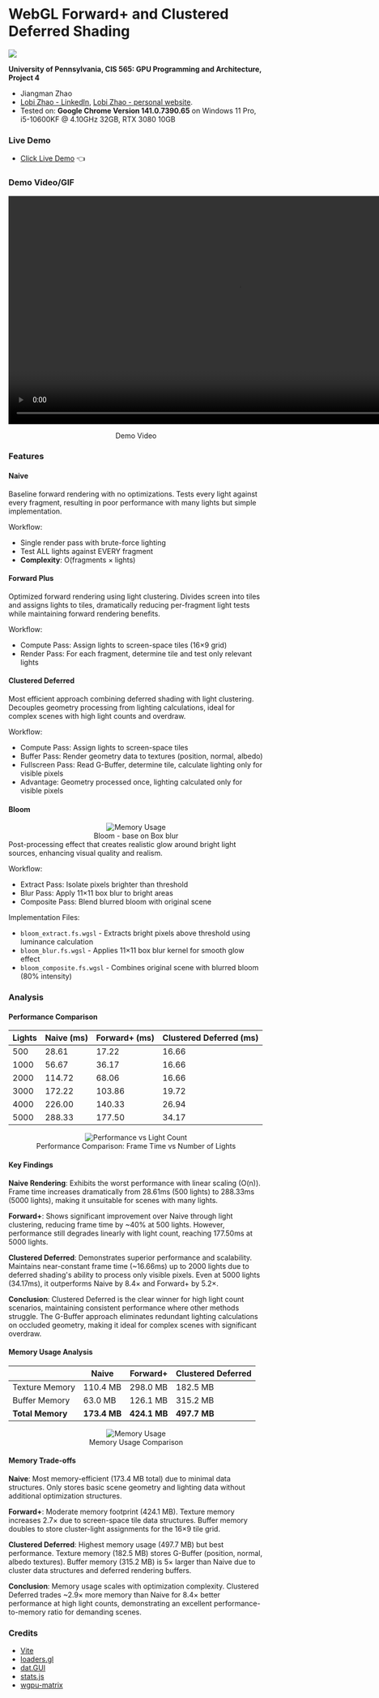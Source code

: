 WebGL Forward+ and Clustered Deferred Shading
======================
[![](img/headImg.png)](https://lobizhao.github.io/Project4-WebGPU-Forward-Plus-and-Clustered-Deferred/)

**University of Pennsylvania, CIS 565: GPU Programming and Architecture, Project 4**

* Jiangman Zhao
* [Lobi Zhao - LinkedIn](https://www.linkedin.com/in/lobizhao/), [Lobi Zhao - personal website](https://lobizhao.github.io/).
* Tested on: **Google Chrome Version 141.0.7390.65**  on
  Windows 11 Pro, i5-10600KF @ 4.10GHz 32GB, RTX 3080 10GB

### Live Demo
- [Click Live Demo](https://lobizhao.github.io/Project4-WebGPU-Forward-Plus-and-Clustered-Deferred/) 👈

### Demo Video/GIF

<div style="text-align: center;">
  <video controls width="900">
    <source src="img/headPage.webm" type="video/webm">
  </video>

  Demo Video
</div>

### Features
#### Naive
Baseline forward rendering with no optimizations. Tests every light against every fragment, resulting in poor performance with many lights but simple implementation.

Workflow:
- Single render pass with brute-force lighting
- Test ALL lights against EVERY fragment
- **Complexity**: O(fragments × lights)

#### Forward Plus
Optimized forward rendering using light clustering. Divides screen into tiles and assigns lights to tiles, dramatically reducing per-fragment light tests while maintaining forward rendering benefits.

Workflow:
- Compute Pass: Assign lights to screen-space tiles (16×9 grid)
- Render Pass: For each fragment, determine tile and test only relevant lights

#### Clustered Deferred
Most efficient approach combining deferred shading with light clustering. Decouples geometry processing from lighting calculations, ideal for complex scenes with high light counts and overdraw.

Workflow:
- Compute Pass: Assign lights to screen-space tiles
- Buffer Pass: Render geometry data to textures (position, normal, albedo)
- Fullscreen Pass: Read G-Buffer, determine tile, calculate lighting only for visible pixels
- Advantage: Geometry processed once, lighting calculated only for visible pixels

#### Bloom
<div align="center">
  <img src="img/BloomShowCase0.gif" alt="Memory Usage">
  <br>
  Bloom - base on Box blur
</div>
Post-processing effect that creates realistic glow around bright light sources, enhancing visual quality and realism.

Workflow:
- Extract Pass: Isolate pixels brighter than threshold
- Blur Pass: Apply 11×11 box blur to bright areas
- Composite Pass: Blend blurred bloom with original scene

Implementation Files:
- `bloom_extract.fs.wgsl` - Extracts bright pixels above threshold using luminance calculation
- `bloom_blur.fs.wgsl` - Applies 11×11 box blur kernel for smooth glow effect
- `bloom_composite.fs.wgsl` - Combines original scene with blurred bloom (80% intensity)

### Analysis

#### Performance Comparison

| Lights | Naive (ms) | Forward+ (ms) | Clustered Deferred (ms) |
|--------|-----------|---------------|------------------------|
| 500    | 28.61     | 17.22         | 16.66                  |
| 1000   | 56.67     | 36.17         | 16.66                  |
| 2000   | 114.72    | 68.06         | 16.66                  |
| 3000   | 172.22    | 103.86        | 19.72                  |
| 4000   | 226.00    | 140.33        | 26.94                  |
| 5000   | 288.33    | 177.50        | 34.17                  |

<div align="center">
  <img src="img/lightNum.png" alt="Performance vs Light Count">
  <br>
  Performance Comparison: Frame Time vs Number of Lights
</div>

#### Key Findings

**Naive Rendering**: Exhibits the worst performance with linear scaling (O(n)). Frame time increases dramatically from 28.61ms (500 lights) to 288.33ms (5000 lights), making it unsuitable for scenes with many lights.

**Forward+**: Shows significant improvement over Naive through light clustering, reducing frame time by ~40% at 500 lights. However, performance still degrades linearly with light count, reaching 177.50ms at 5000 lights.

**Clustered Deferred**: Demonstrates superior performance and scalability. Maintains near-constant frame time (~16.66ms) up to 2000 lights due to deferred shading's ability to process only visible pixels. Even at 5000 lights (34.17ms), it outperforms Naive by 8.4× and Forward+ by 5.2×.

**Conclusion**: Clustered Deferred is the clear winner for high light count scenarios, maintaining consistent performance where other methods struggle. The G-Buffer approach eliminates redundant lighting calculations on occluded geometry, making it ideal for complex scenes with significant overdraw.

#### Memory Usage Analysis

|                  | Naive       | Forward+    | Clustered Deferred |
|------------------|-------------|-------------|--------------------|
| Texture Memory   | 110.4 MB    | 298.0 MB    | 182.5 MB           |
| Buffer Memory    | 63.0 MB     | 126.1 MB    | 315.2 MB           |
| **Total Memory** | **173.4 MB**| **424.1 MB**| **497.7 MB**       |

<div align="center">
  <img src="img/Memory.png" alt="Memory Usage">
  <br>
  Memory Usage Comparison
</div>

#### Memory Trade-offs

**Naive**: Most memory-efficient (173.4 MB total) due to minimal data structures. Only stores basic scene geometry and lighting data without additional optimization structures.

**Forward+**: Moderate memory footprint (424.1 MB). Texture memory increases 2.7× due to screen-space tile data structures. Buffer memory doubles to store cluster-light assignments for the 16×9 tile grid.

**Clustered Deferred**: Highest memory usage (497.7 MB) but best performance. Texture memory (182.5 MB) stores G-Buffer (position, normal, albedo textures). Buffer memory (315.2 MB) is 5× larger than Naive due to cluster data structures and deferred rendering buffers.

**Conclusion**: Memory usage scales with optimization complexity. Clustered Deferred trades ~2.9× more memory than Naive for 8.4× better performance at high light counts, demonstrating an excellent performance-to-memory ratio for demanding scenes.

### Credits

- [Vite](https://vitejs.dev/)
- [loaders.gl](https://loaders.gl/)
- [dat.GUI](https://github.com/dataarts/dat.gui)
- [stats.js](https://github.com/mrdoob/stats.js)
- [wgpu-matrix](https://github.com/greggman/wgpu-matrix)
